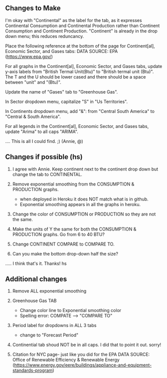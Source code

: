 ## Changes to Make

I'm okay with "Continental" as the label for the tab, as it expresses Continental Consumption and Continental Production rather than Continent Consumption and Continent Production.  "Continent" is already in the drop down menu; this reduces reduncancy.

Place the following reference at the bottom of the page for Continent[al], Economic Sector, and Gases tabs:
DATA SOURCE: EPA (https://www.epa.gov/)

For all graphs in the Continent[al], Economic Sector, and Gases tabs, update y-axis labels from "British Termal Unit(Btu)" to "British termal unit (Btu)".  The T and the U should be lower cased and there should be a space between "unit" and "(Btu)".

Update the name of "Gases" tab to "Greenhouse Gas".

In Sector dropdown menu, capitalize "S" in "Us Territories".

In Continents dropdown menu, add "&": from "Central South America" to "Central & South America".

For all legends in the Continent[al], Economic Sector, and Gases tabs, update "Arima" to all caps "ARIMA".

.... This is all I could find. ;) (Annie, @) 

## Changes if possible (hs)

1) I agree with Annie. Keep continent next to the continent drop down but change the tab to CONTINENTAL.

2) Remove exponential smoothing from the CONSUMPTION & PRODUCTION graphs. 
    - when deployed in Heroku it does NOT match what is in github. 
    - Exponential smoothing appears in all the graphs in heroku.
    
3) Change the color of CONSUMPTION or PRODUCTION so they are not the same. 

4) Make the units of Y the same for both the CONSUMPTION & PRODUCTION graphs. Go from 6 to 40 BTU?

5) Change CONTINENT COMPARE to COMPARE TO.

6) Can you make the bottom drop-down half the size?

..... I think that's it. Thanks! hs

## Additional changes
1) Remove ALL exponential smoothing

2) Greenhouse Gas TAB
   * Change color line to Exponential smoothing color
   * Spelling error: COMPATE --> "COMPARE TO"
   
3) Period label for dropdowns in ALL 3 tabs
    *  change to "Forecast Period"
    
4) Continential tab shoud NOT be in all caps. I did that to point it out. sorry!

5) Citation for NYC page- just like you did for the EPA
   DATA SOURCE: Office of Renewable Efficiency & Renewable Energy 
   (https://www.energy.gov/eere/buildings/appliance-and-equipment-standards-program)
    














